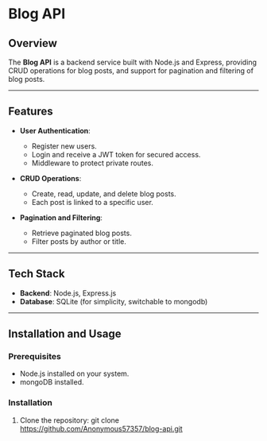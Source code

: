 # Blog API

## Overview

The **Blog API** is a backend service built with Node.js and Express, providing CRUD operations for blog posts, and support for pagination and filtering of blog posts.

---

## Features

- **User Authentication**:

  - Register new users.
  - Login and receive a JWT token for secured access.
  - Middleware to protect private routes.

- **CRUD Operations**:

  - Create, read, update, and delete blog posts.
  - Each post is linked to a specific user.

- **Pagination and Filtering**:
  - Retrieve paginated blog posts.
  - Filter posts by author or title.

---

## Tech Stack

- **Backend**: Node.js, Express.js
- **Database**: SQLite (for simplicity, switchable to mongodb)

---

## Installation and Usage

### Prerequisites

- Node.js installed on your system.
- mongoDB installed.

### Installation

1. Clone the repository:
   git clone https://github.com/Anonymous57357/blog-api.git
